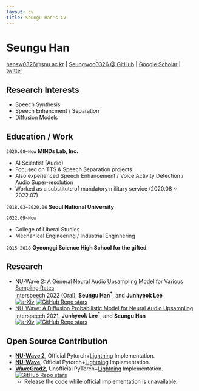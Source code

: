 ```yaml
---
layout: cv
title: Seungu Han's CV
---
```

# Seungu Han

<div id="webaddress">
<a href="hansw0326@snu.ac.kr">hansw0326@snu.ac.kr</a>
| <a href="https://github.com/Seungwoo0326">Seungwoo0326 @ GitHub</a>  
  | <a href="https://scholar.google.com/citations?authuser=1&user=GTu0FqkAAAAJ">Google Scholar</a>
    |   <a href="https://twitter.com/Seungu_Han">twitter</a>
</div>

## Research Interests
- Speech Synthesis
- Speech Enhancment / Separation
- Diffusion Models

## Education / Work
`2020.08~Now`
__MINDs Lab, Inc.__
- AI Scientist (Audio)
- Focused on TTS & Speech Separation projects
- Also experienced Speech Enhancement / Voice Activity Detection / Audio Super-resolution
- Worked as a substitute of mandatory military service (2020.08 ~ 2022.07)

`2018.03~2020.06`
__Seoul National University__

`2022.09~Now`
- College of Liberal Studies
- Mechanical Engineering / Industrial Enginnering

`2015~2018`
__Gyeonggi Science High School for the gifted__

## Research
- [NU-Wave 2: A General Neural Audio Upsampling Model for Various Sampling Rates](https://arxiv.org/abs/2206.08545) \
Interspeech 2022 (Oral), **<b>Seungu Han<sup>*</sup></b>**, and <b>Junhyeok Lee</b> \
[![arXiv](https://img.shields.io/badge/arXiv-2206.08545-brightgreen.svg?style=flat-square)](https://arxiv.org/abs/2206.08545) [![GitHub Repo stars](https://img.shields.io/github/stars/mindslab-ai/nuwave2?color=yellow&label=Stars&logo=github&style=flat-square)](https://github.com/mindslab-ai/nuwave2)
- [NU-Wave: A Diffusion Probabilistic Model for Neural Audio Upsampling](https://arxiv.org/abs/2104.02321) \
Interspeech 2021, <b>Junhyeok Lee<sup>*</sup></b>, and **<b>Seungu Han</b>** \
[![arXiv](https://img.shields.io/badge/arXiv-2104.02321-brightgreen.svg?style=flat-square)](https://arxiv.org/abs/2104.02321) [![GitHub Repo stars](https://img.shields.io/github/stars/mindslab-ai/nuwave?color=yellow&label=Stars&logo=github&style=flat-square)](https://github.com/mindslab-ai/nuwave)

## Open Source Contribution
- **[NU-Wave 2](https://arxiv.org/abs/2206.08545)**, Official Pytorch+[Lightning](https://github.com/PyTorchLightning/pytorch-lightning) Implementation.
- **[NU-Wave](https://arxiv.org/abs/2104.02321)**, Official Pytorch+[Lightning](https://github.com/PyTorchLightning/pytorch-lightning) Implementation.
- **[WaveGrad2](https://arxiv.org/abs/2106.09660)**, Unofficial PyTorch+[Lightning](https://github.com/PyTorchLightning/pytorch-lightning) Implementation.\
[![GitHub Repo stars](https://img.shields.io/github/stars/mindslab-ai/wavegrad2?color=yellow&label=Stars&logo=github&style=flat-square)](https://github.com/mindslab-ai/wavegrad2)
    - Release the code while official implementation is unavailable.
